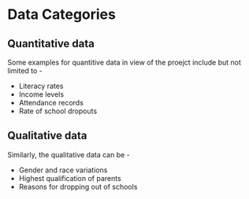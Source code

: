 # Data Categories

## Quantitative data
Some examples for quantitive data in view of the proejct include but not limited to -
- Literacy rates
- Income levels
- Attendance records
- Rate of school dropouts

## Qualitative data
Similarly, the qualitative data can be -
- Gender and race variations
- Highest qualification of parents
- Reasons for dropping out of schools

